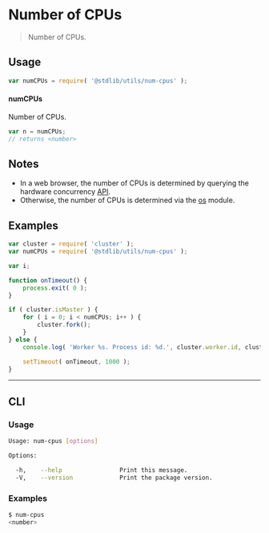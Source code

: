 # Number of CPUs

> Number of CPUs.


<section class="usage">

## Usage

``` javascript
var numCPUs = require( '@stdlib/utils/num-cpus' );
```

#### numCPUs

Number of CPUs.

``` javascript
var n = numCPUs;
// returns <number>
```

</section>

<!-- /.usage -->


<section class="notes">

## Notes

* In a web browser, the number of CPUs is determined by querying the hardware concurrency [API][hardware-concurrency].
* Otherwise, the number of CPUs is determined via the [os][node-os] module.

</section>

<!-- /.notes -->


<section class="examples">

## Examples

``` javascript
var cluster = require( 'cluster' );
var numCPUs = require( '@stdlib/utils/num-cpus' );

var i;

function onTimeout() {
    process.exit( 0 );
}

if ( cluster.isMaster ) {
    for ( i = 0; i < numCPUs; i++ ) {
        cluster.fork();
    }
} else {
    console.log( 'Worker %s. Process id: %d.', cluster.worker.id, cluster.worker.process.pid );

    setTimeout( onTimeout, 1000 );
}
```

</section>

<!-- /.examples -->



---

<section class="cli">

## CLI

<section class="usage">

### Usage

``` bash
Usage: num-cpus [options]

Options:

  -h,    --help                Print this message.
  -V,    --version             Print the package version.
```

</section>

<!-- /.usage -->

<section class="examples">

### Examples

``` bash
$ num-cpus
<number>
```

</section>

<!-- /.examples -->

</section>

<!-- /.cli -->



<section class="links">

[node-os]: https://nodejs.org/api/os.html#os_os_cpus
[hardware-concurrency]: https://developer.mozilla.org/en-US/docs/Web/API/NavigatorConcurrentHardware/hardwareConcurrency

</section>

<!-- /.links -->
